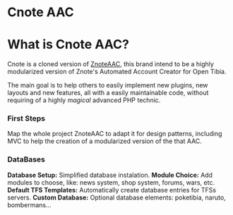 Cnote AAC
=========

# What is Cnote AAC?
Cnote is a cloned version of [ZnoteAAC](https://github.com/Znote/ZnoteAAC), this brand intend to be a highly modularized version of Znote's Automated Account Creator for Open Tibia.

The main goal is to help others to easily implement new plugins, new layouts and new features, all with a easily maintainable code, without requiring of a highly *magical* advanced PHP technic.

### First Steps

Map the whole project ZnoteAAC to adapt it for design patterns, including MVC to help the creation of a modularized version of the that AAC.

### DataBases
**Database Setup:** Simplified database instalation.
**Module Choice:** Add modules to choose, like: news system, shop system, forums, wars, etc.
**Default TFS Templates:** Automatically create database entries for TFSs servers.
**Custom Database:** Optional database elements: poketibia, naruto, bombermans...